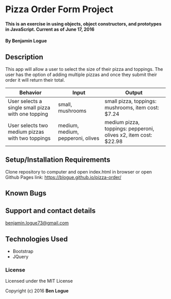 # Pizza Order Form Project

#### This is an exercise in using objects, object constructors, and prototypes in JavaScript. Current as of June 17, 2016

#### By Benjamin Logue

## Description

This app will allow a user to select the size of their pizza and toppings. The user has the option of adding multiple pizzas and once they submit their order it will return their total.

|Behavior    |Input   |Output   |
|---|---|---|
|User selects a single small pizza with one topping  |small, mushrooms  |small pizza, toppings: mushrooms, item cost: $7.24  |
|User selects two medium pizzas with two toppings |medium, medium, pepperoni, olives | medium pizza, toppings: pepperoni, olives x2, item cost: $22.98|

## Setup/Installation Requirements

Clone repository to computer and open index.html in browser or open Github Pages link: https://blogue.github.io/pizza-order/
## Known Bugs



## Support and contact details

benjamin.logue73@gmail.com

## Technologies Used

* Bootstrap
* JQuery

### License

Licensed under the MIT License

Copyright (c) 2016 **Ben Logue**
